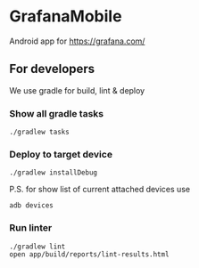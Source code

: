 # GrafanaMobile
Android app for https://grafana.com/

## For developers

We use gradle for build, lint & deploy

### Show all gradle tasks

    ./gradlew tasks

### Deploy to target device

    ./gradlew installDebug

P.S. for show list of current attached devices use

    adb devices

### Run linter

    ./gradlew lint
    open app/build/reports/lint-results.html
